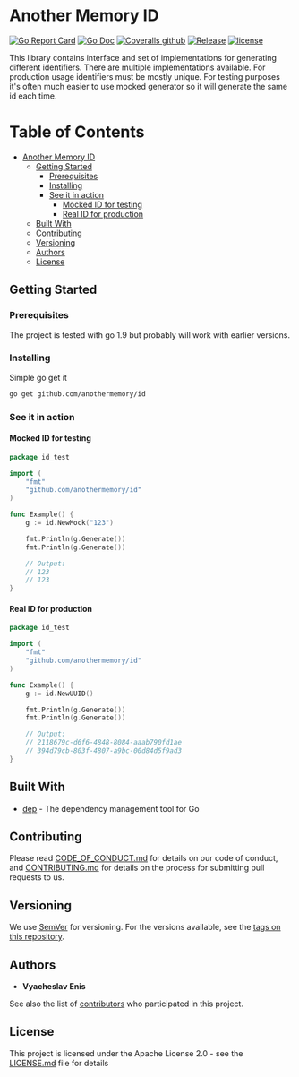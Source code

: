 # Another Memory ID

[![Go Report Card](https://goreportcard.com/badge/github.com/anothermemory/id)](https://goreportcard.com/report/github.com/anothermemory/id)
[![Go Doc](https://img.shields.io/badge/godoc-reference-blue.svg?style=flat-square)](http://godoc.org/github.com/anothermemory/id)
[![Coveralls github](https://img.shields.io/coveralls/github/anothermemory/id.svg?style=flat-square)](https://coveralls.io/github/anothermemory/id)
[![Release](https://img.shields.io/github/release/anothermemory/id.svg?style=flat-square)](https://github.com/anothermemory/id/releases/latest)
[![license](https://img.shields.io/github/license/anothermemory/id.svg?style=flat-square)](LICENSE.md)

This library contains interface and set of implementations for generating different identifiers. There are multiple
implementations available. For production usage identifiers must be mostly unique. For testing purposes it's often much 
easier to use mocked generator so it will generate the same id each time.

Table of Contents
=================

* [Another Memory ID](#another-memory-id)
  * [Getting Started](#getting-started)
    * [Prerequisites](#prerequisites)
    * [Installing](#installing)
    * [See it in action](#see-it-in-action)
      * [Mocked ID for testing](#mocked-id-for-testing)
      * [Real ID for production](#real-id-for-production)
  * [Built With](#built-with)
  * [Contributing](#contributing)
  * [Versioning](#versioning)
  * [Authors](#authors)
  * [License](#license)

## Getting Started

### Prerequisites

The project is tested with go 1.9 but probably will work with earlier versions.

### Installing

Simple go get it

```bash
go get github.com/anothermemory/id
```

### See it in action

#### Mocked ID for testing

```go
package id_test

import (
    "fmt"
    "github.com/anothermemory/id"
)

func Example() {
    g := id.NewMock("123")

    fmt.Println(g.Generate())
    fmt.Println(g.Generate())

    // Output:
    // 123
    // 123
}
```

#### Real ID for production

```go
package id_test

import (
    "fmt"
    "github.com/anothermemory/id"
)

func Example() {
    g := id.NewUUID()

    fmt.Println(g.Generate())
    fmt.Println(g.Generate())

    // Output:
    // 2118679c-d6f6-4848-8084-aaab790fd1ae
    // 394d79cb-803f-4807-a9bc-00d84d5f9ad3
}
```

## Built With

* [dep](https://github.com/golang/dep) - The dependency management tool for Go

## Contributing

Please read [CODE_OF_CONDUCT.md](CODE_OF_CONDUCT.md) for details on our code of conduct, and [CONTRIBUTING.md](CONTRIBUTING.md) for details on the process for submitting pull requests to us.

## Versioning

We use [SemVer](http://semver.org/) for versioning. For the versions available, see the [tags on this repository](https://github.com/anothermemory/id/tags). 

## Authors

* **Vyacheslav Enis**

See also the list of [contributors](https://github.com/anothermemory/id/contributors) who participated in this project.

## License

This project is licensed under the Apache License 2.0 - see the [LICENSE.md](LICENSE.md) file for details
